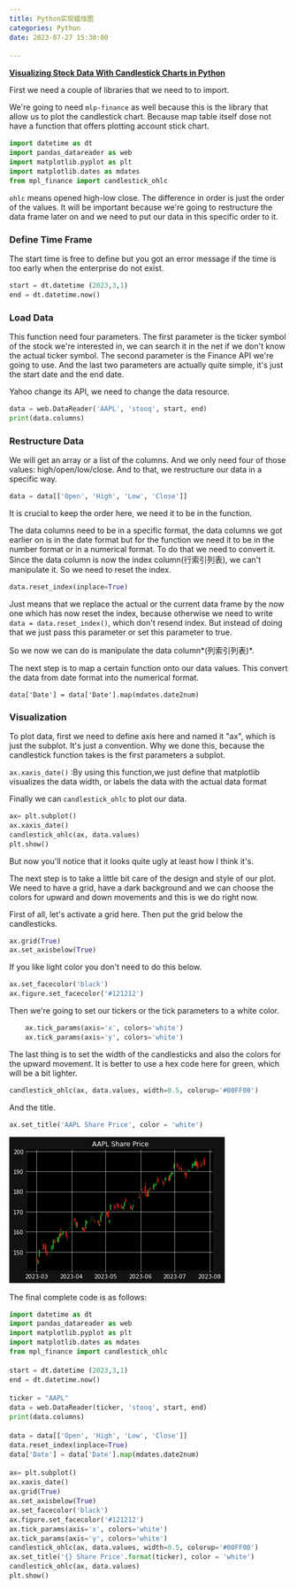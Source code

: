 ```yaml
---
title: Python实现蜡烛图
categories: Python
date: 2023-07-27 15:30:00

---
```


[**Visualizing Stock Data With Candlestick Charts in Python**](https://www.youtube.com/watch?v=mLjqUaNkp7s)

First we need a couple of libraries that we need to to import. 

We're going to need `mlp-finance` as well because this is the library that allow us to plot the candlestick chart. Because map table itself dose not have a function that offers plotting account stick chart.

```python
import datetime as dt
import pandas_datareader as web
import matplotlib.pyplot as plt
import matplotlib.dates as mdates
from mpl_finance import candlestick_ohlc
```

`ohlc` means opened high-low close. The difference in order is just the order of the values. It will be important because we're going to restructure the data frame later on and we need to put our data in this specific order to it.

### Define Time Frame

The start time is free to define but you got an error message if the time is too early when the enterprise do not exist.

```python
start = dt.datetime (2023,3,1)
end = dt.datetime.now()
```

### Load Data

This function need four parameters. The first parameter is the ticker symbol of the stock we're interested in, we can search it in the net if we don't know the actual ticker symbol. The second parameter is the Finance API we're going to use. And the last two parameters are actually quite simple, it's just the start date and the end date. 

Yahoo change its API, we need to change the data resource.

```python
data = web.DataReader('AAPL', 'stooq', start, end)
print(data.columns)
```

### Restructure Data

We will get an array or a list of the columns. And we only need four of those values: high/open/low/close. And to that, we restructure our data in a specific way.

```python
data = data[['Open', 'High', 'Low', 'Close']]
```

It is crucial to keep the order here, we need it to be in the function.

The data columns need to be in a specific format, the data columns we got earlier on is in the date format but for the function we need it to be in the number format or in a numerical format. To do that we need to convert it. Since the data column is now the index column(行索引列表), we can't manipulate it. So we need to reset the index.

```python
data.reset_index(inplace=True)
```

Just means that we replace the actual or the current data frame by the now one which has now reset the index, because otherwise we need to write `data = data.reset_index()`, which don't resend index. But instead of doing that we just pass this parameter or set this parameter to true. 

So we now we can do is manipulate the data column*(列索引列表)*.

The next step is to map a certain function onto our data values. This convert the data from date format into  the numerical format.

```
data['Date'] = data['Date'].map(mdates.date2num)
```

### Visualization

To plot data, first we need to define axis here and named it "ax", which is just the subplot. It's just a convention. Why we done this, because the candlestick function takes is the first parameters a subplot.

`ax.xaxis_date()` :By using this function,we just define that matplotlib visualizes the data width, or labels the data with the actual data format

Finally we can `candlestick_ohlc` to plot our data. 

```python
ax= plt.subplot()
ax.xaxis_date()
candlestick_ohlc(ax, data.values)
plt.show()
```

But now you'll notice that it looks quite ugly at least how I think it's.

The next step is to take a little bit care of the design and style of our plot. We need to have a grid, have a dark background and we can choose the colors for upward and down movements and this is we do right now.

First of all, let's activate a grid here. Then put the grid below the candlesticks.

```python
ax.grid(True)
ax.set_axisbelow(True)
```

If you like light color you don't need to do this below.

```python
ax.set_facecolor('black')
ax.figure.set_facecolor('#121212')
```

Then we're going to set our tickers or the tick parameters to a white color.

```python
    ax.tick_params(axis='x', colors='white')
    ax.tick_params(axis='y', colors='white')
```

The last thing is to set the width of the candlesticks and also the colors for the upward movement. It is better to use a hex code here for green,  which will be a bit lighter.

```python
candlestick_ohlc(ax, data.values, width=0.5, colorup='#00FF00')
```

And the title.

```python
ax.set_title('AAPL Share Price', color = 'white')
```

![image-20230805235945892](../images/image-20230805235945892.png)

The final complete code is as follows:

```python
import datetime as dt
import pandas_datareader as web
import matplotlib.pyplot as plt
import matplotlib.dates as mdates
from mpl_finance import candlestick_ohlc

start = dt.datetime (2023,3,1)
end = dt.datetime.now()

ticker = "AAPL"
data = web.DataReader(ticker, 'stooq', start, end)
print(data.columns)

data = data[['Open', 'High', 'Low', 'Close']]
data.reset_index(inplace=True)
data['Date'] = data['Date'].map(mdates.date2num)

ax= plt.subplot()
ax.xaxis_date()
ax.grid(True)
ax.set_axisbelow(True)
ax.set_facecolor('black')
ax.figure.set_facecolor('#121212')
ax.tick_params(axis='x', colors='white')
ax.tick_params(axis='y', colors='white')
candlestick_ohlc(ax, data.values, width=0.5, colorup='#00FF00')
ax.set_title('{} Share Price'.format(ticker), color = 'white')
candlestick_ohlc(ax, data.values)
plt.show()
```



